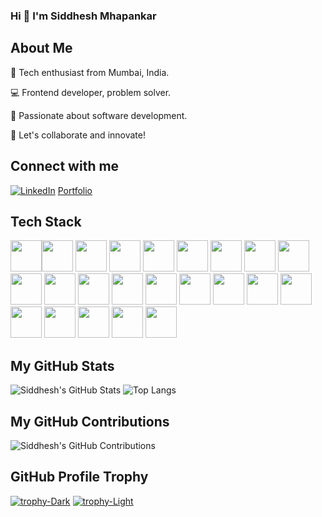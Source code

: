### Hi 👋 I'm Siddhesh Mhapankar

## About Me

🚀 Tech enthusiast from Mumbai, India.

💻 Frontend developer, problem solver.

🌟 Passionate about software development.

🤝 Let's collaborate and innovate!

## Connect with me 
[![LinkedIn](https://img.shields.io/badge/LinkedIn-%230077B5.svg?logo=linkedin&logoColor=white)](https://www.linkedin.com/in/siddheshmhapankar2478/)
<a href="https://siddhesh-portfolio-website.vercel.app/" target="_blank">Portfolio</a>


## Tech Stack
<img height="50" src="https://user-images.githubusercontent.com/25181517/192158954-f88b5814-d510-4564-b285-dff7d6400dad.png"><img height="50" src="https://user-images.githubusercontent.com/25181517/183898674-75a4a1b1-f960-4ea9-abcb-637170a00a75.png"> <!-- CSS -->
<img height="50" src="https://user-images.githubusercontent.com/25181517/183898054-b3d693d4-dafb-4808-a509-bab54cf5de34.png"> <!-- Bootstrap -->
<img height="50" src="https://user-images.githubusercontent.com/25181517/202896760-337261ed-ee92-4979-84c4-d4b829c7355d.png"> <!-- Tailwind CSS -->
<img height="50" src="https://user-images.githubusercontent.com/25181517/117447155-6a868a00-af3d-11eb-9cfe-245df15c9f3f.png"> <!-- Javascript -->
<img height="50" src="https://user-images.githubusercontent.com/25181517/183897015-94a058a6-b86e-4e42-a37f-bf92061753e5.png"> <!-- React.js -->
<img height="50" src="https://github.com/marwin1991/profile-technology-icons/assets/136815194/5f8c622c-c217-4649-b0a9-7e0ee24bd704"> <!-- Next.js -->
<img height="50" src="https://user-images.githubusercontent.com/25181517/182884177-d48a8579-2cd0-447a-b9a6-ffc7cb02560e.png"> <!-- Mongodb  -->
<img height="50" src="https://user-images.githubusercontent.com/25181517/183896128-ec99105a-ec1a-4d85-b08b-1aa1620b2046.png"> <!-- MySql -->
<img height="50" src="https://user-images.githubusercontent.com/25181517/117208736-bdedc080-adf5-11eb-912f-61c7d43705f6.png"> <!-- Oracle -->
<img height="50" src="https://user-images.githubusercontent.com/25181517/192109061-e138ca71-337c-4019-8d42-4792fdaa7128.png"> <!-- Postman -->
<img height="50" src="https://user-images.githubusercontent.com/25181517/117201156-9a724800-adec-11eb-9a9d-3cd0f67da4bc.png"> <!-- Java -->
<img height="50" src="https://user-images.githubusercontent.com/25181517/192106070-46255bcf-65e6-4c6b-a296-bf8d0d8fb2a7.png"> <!-- C -->
<img height="50" src="https://user-images.githubusercontent.com/25181517/192106073-90fffafe-3562-4ff9-a37e-c77a2da0ff58.png"> <!-- C++ -->
<img height="50" src="https://user-images.githubusercontent.com/25181517/183423507-c056a6f9-1ba8-4312-a350-19bcbc5a8697.png"> <!-- Python -->
<img height="50" src="https://user-images.githubusercontent.com/25181517/192108372-f71d70ac-7ae6-4c0d-8395-51d8870c2ef0.png"> <!-- Git -->
<img height="50" src="https://user-images.githubusercontent.com/25181517/192108374-8da61ba1-99ec-41d7-80b8-fb2f7c0a4948.png"> <!-- Github -->
<img height="50" src="https://user-images.githubusercontent.com/25181517/121401671-49102800-c959-11eb-9f6f-74d49a5e1774.png"> <!--npm-->
<img height="50" src="https://user-images.githubusercontent.com/25181517/189716630-fe6c084c-6c66-43af-aa49-64c8aea4a5c2.png"> <!-- Material UI -->
<img height="50" src="https://user-images.githubusercontent.com/25181517/183914128-3fc88b4a-4ac1-40e6-9443-9a30182379b7.png"> <!-- Jupyter -->
<img height="50" src="https://user-images.githubusercontent.com/25181517/192108891-d86b6220-e232-423a-bf5f-90903e6887c3.png"> <!-- Vscode -->
<img height="50" src="https://user-images.githubusercontent.com/25181517/192108890-200809d1-439c-4e23-90d3-b090cf9a4eea.png"> <!-- Intellij -->
<img height="50" src="https://user-images.githubusercontent.com/25181517/192108892-6e9b5cdf-4e35-4a70-ad9a-801a93a07c1c.png"> <!-- Eclipse -->



## My GitHub Stats
![Siddhesh's GitHub Stats](https://github-readme-stats.vercel.app/api?username=siddheshmhapankar2478&show_icons=true&count_private=true&theme=transparent)
![Top Langs](https://github-readme-stats.vercel.app/api/top-langs/?username=siddheshmhapankar2478&size_weight=0.5&count_weight=0.5&layout=compact)


## My GitHub Contributions
![Siddhesh's GitHub Contributions](https://github-readme-streak-stats.herokuapp.com/?user=siddheshmhapankar2478&theme=transparent)


## GitHub Profile Trophy

[![trophy-Dark](https://github-profile-trophy.vercel.app/?username=siddheshmhapankar2478&margin-w=15&theme=algolia#fresh#gh-dark-mode-only)](https://github.com/ryo-ma/github-profile-trophy#gh-dark-mode-only)
[![trophy-Light](https://github-profile-trophy.vercel.app/?username=siddheshmhapankar2478&margin-w=15&theme=flat#gh-light-mode-only)](https://github.com/ryo-ma/github-profile-trophy#gh-light-mode-only)
